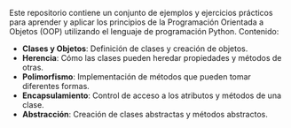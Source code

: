 

Este repositorio contiene un conjunto de ejemplos y ejercicios prácticos para aprender y aplicar los principios de la Programación Orientada a Objetos (OOP) utilizando el lenguaje de programación Python.
Contenido:

- **Clases y Objetos**: Definición de clases y creación de objetos.
- **Herencia**: Cómo las clases pueden heredar propiedades y métodos de otras.
- **Polimorfismo**: Implementación de métodos que pueden tomar diferentes formas.
- **Encapsulamiento**: Control de acceso a los atributos y métodos de una clase.
- **Abstracción**: Creación de clases abstractas y métodos abstractos.
